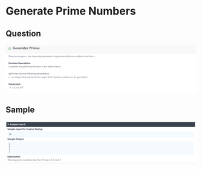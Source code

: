 # Generate Prime Numbers

## Question
![Question](./question.png)

## Sample
![Sample](./sample.png)
